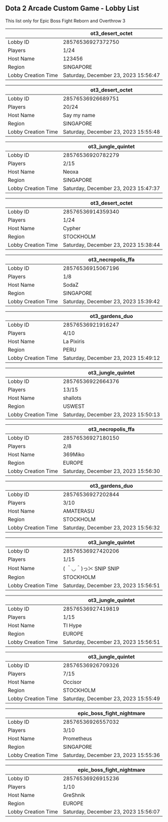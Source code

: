 ## Dota 2 Arcade Custom Game - Lobby List

This list only for Epic Boss Fight Reborn and Overthrow 3

|  | ot3_desert_octet |
| ------ | ------ |
| Lobby ID | 28576536927372750 |
| Players | 1/24 |
| Host Name | 123456 |
| Region | SINGAPORE |
| Lobby Creation Time | Saturday, December 23, 2023 15:56:47 |


|  | ot3_desert_octet |
| ------ | ------ |
| Lobby ID | 28576536926689751 |
| Players | 20/24 |
| Host Name | Say my name |
| Region | SINGAPORE |
| Lobby Creation Time | Saturday, December 23, 2023 15:55:48 |


|  | ot3_jungle_quintet |
| ------ | ------ |
| Lobby ID | 28576536920782279 |
| Players | 2/15 |
| Host Name | Neoxa |
| Region | SINGAPORE |
| Lobby Creation Time | Saturday, December 23, 2023 15:47:37 |


|  | ot3_desert_octet |
| ------ | ------ |
| Lobby ID | 28576536914359340 |
| Players | 1/24 |
| Host Name | Cypher |
| Region | STOCKHOLM |
| Lobby Creation Time | Saturday, December 23, 2023 15:38:44 |


|  | ot3_necropolis_ffa |
| ------ | ------ |
| Lobby ID | 28576536915067196 |
| Players | 1/8 |
| Host Name | SodaZ |
| Region | SINGAPORE |
| Lobby Creation Time | Saturday, December 23, 2023 15:39:42 |


|  | ot3_gardens_duo |
| ------ | ------ |
| Lobby ID | 28576536921916247 |
| Players | 4/10 |
| Host Name | La Pixiris |
| Region | PERU |
| Lobby Creation Time | Saturday, December 23, 2023 15:49:12 |


|  | ot3_jungle_quintet |
| ------ | ------ |
| Lobby ID | 28576536922664376 |
| Players | 13/15 |
| Host Name | shallots |
| Region | USWEST |
| Lobby Creation Time | Saturday, December 23, 2023 15:50:13 |


|  | ot3_necropolis_ffa |
| ------ | ------ |
| Lobby ID | 28576536927180150 |
| Players | 2/8 |
| Host Name | 369Miko |
| Region | EUROPE |
| Lobby Creation Time | Saturday, December 23, 2023 15:56:30 |


|  | ot3_gardens_duo |
| ------ | ------ |
| Lobby ID | 28576536927202844 |
| Players | 3/10 |
| Host Name | AMATERASU |
| Region | STOCKHOLM |
| Lobby Creation Time | Saturday, December 23, 2023 15:56:32 |


|  | ot3_jungle_quintet |
| ------ | ------ |
| Lobby ID | 28576536927420206 |
| Players | 1/15 |
| Host Name | ( ＾◡＾)っ✂ SNIP SNIP |
| Region | STOCKHOLM |
| Lobby Creation Time | Saturday, December 23, 2023 15:56:51 |


|  | ot3_jungle_quintet |
| ------ | ------ |
| Lobby ID | 28576536927419819 |
| Players | 1/15 |
| Host Name | TI Hype |
| Region | EUROPE |
| Lobby Creation Time | Saturday, December 23, 2023 15:56:51 |


|  | ot3_jungle_quintet |
| ------ | ------ |
| Lobby ID | 28576536926709326 |
| Players | 7/15 |
| Host Name | Occisor |
| Region | STOCKHOLM |
| Lobby Creation Time | Saturday, December 23, 2023 15:55:49 |


|  | epic_boss_fight_nightmare |
| ------ | ------ |
| Lobby ID | 28576536926557032 |
| Players | 3/10 |
| Host Name | Prometheus |
| Region | SINGAPORE |
| Lobby Creation Time | Saturday, December 23, 2023 15:55:36 |


|  | epic_boss_fight_nightmare |
| ------ | ------ |
| Lobby ID | 28576536926915236 |
| Players | 1/10 |
| Host Name | GreShnik |
| Region | EUROPE |
| Lobby Creation Time | Saturday, December 23, 2023 15:56:07 |


